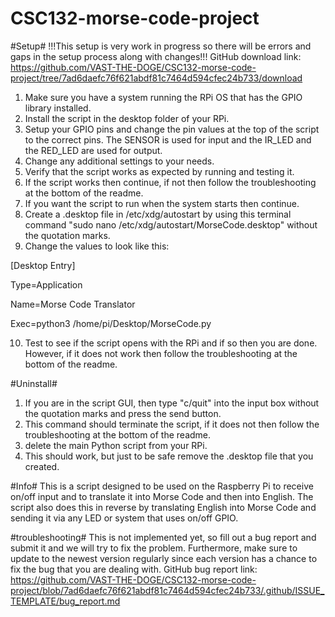 # CSC132-morse-code-project

#Setup#
!!!This setup is very work in progress so there will be errors and gaps in the setup process along with changes!!!
GitHub download link: https://github.com/VAST-THE-DOGE/CSC132-morse-code-project/tree/7ad6daefc76f621abdf81c7464d594cfec24b733/download
1. Make sure you have a system running the RPi OS that has the GPIO library installed.
2. Install the script in the desktop folder of your RPi.
3. Setup your GPIO pins and change the pin values at the top of the script to the correct pins. The SENSOR is used for input and the IR_LED and the RED_LED are used for output.
4. Change any additional settings to your needs.
5. Verify that the script works as expected by running and testing it.
6. If the script works then continue, if not then follow the troubleshooting at the bottom of the readme.
7. If you want the script to run when the system starts then continue.
8. Create a .desktop file in /etc/xdg/autostart by using this terminal command "sudo nano /etc/xdg/autostart/MorseCode.desktop" without the quotation marks.
9. Change the values to look like this:

[Desktop Entry]

Type=Application

Name=Morse Code Translator

Exec=python3 /home/pi/Desktop/MorseCode.py

10. Test to see if the script opens with the RPi and if so then you are done. However, if it does not work then follow the troubleshooting at the bottom of the readme.

#Uninstall#
1. If you are in the script GUI, then type "c/quit" into the input box without the quotation marks and press the send button.
2. This command should terminate the script, if it does not then follow the troubleshooting at the bottom of the readme.
3. delete the main Python script from your RPi.
4. This should work, but just to be safe remove the .desktop file that you created.

#Info#
This is a script designed to be used on the Raspberry Pi to receive on/off input and to translate it into Morse Code and then into English.
The script also does this in reverse by translating English into Morse Code and sending it via any LED or system that uses on/off GPIO.

#troubleshooting#
This is not implemented yet, so  fill out a bug report and submit it and we will try to fix the problem. Furthermore, make sure to update to the newest version regularly since each version has a chance to fix the bug that you are dealing with.
GitHub bug report link: https://github.com/VAST-THE-DOGE/CSC132-morse-code-project/blob/7ad6daefc76f621abdf81c7464d594cfec24b733/.github/ISSUE_TEMPLATE/bug_report.md
